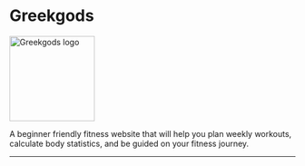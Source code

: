 # Greekgods

<img src="graphics/logo/logo.png" alt="Greekgods logo" width="150"/>

A beginner friendly fitness website that will help you plan weekly workouts, calculate body statistics, and be guided on your fitness journey.

---



